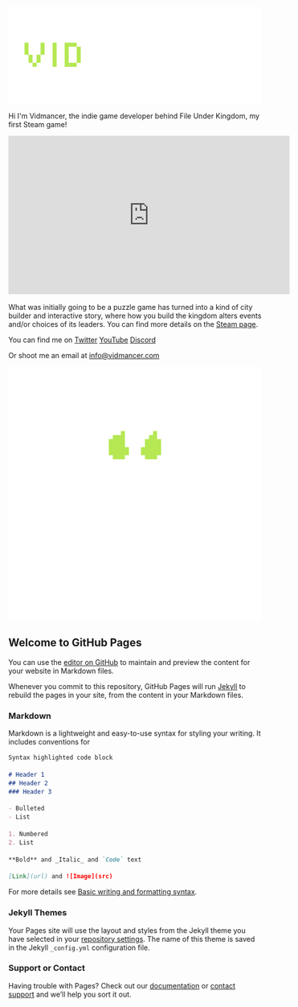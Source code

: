  <p align="center">
 <img src="assets/images/TextLogo3.png" alt="Image description">
 </p>
 
Hi I'm Vidmancer, the indie game developer behind File Under Kingdom, my first Steam game!

<p align="center">
<iframe width="560" height="315" src="https://www.youtube.com/embed/fAjBmZcs1X4" title="YouTube video player" frameborder="0" allow="accelerometer; autoplay; clipboard-write; encrypted-media; gyroscope; picture-in-picture" allowfullscreen></iframe>
</p>

What was initially going to be a puzzle game has turned into a kind of city builder and interactive story, where how you build the kingdom alters events and/or choices of its leaders. You can find more details on the [Steam page](https://store.steampowered.com/app/1851120/File_Under_Kingdom/).

You can find me on
[Twitter](https://twitter.com/vidmancer)
[YouTube](https://www.youtube.com/channel/UCL1xD-gBE7MswqJX0s-bFpg)
[Discord](https://discord.gg/eBnHH4SKw5)

Or shoot me an email at 
info@vidmancer.com

<p align="center">
 <img src="assets/images/Draft4.gif" alt="Image description">
 </p>


## Welcome to GitHub Pages

You can use the [editor on GitHub](https://github.com/Vidmancer/Vidmancer.github.io/edit/main/README.md) to maintain and preview the content for your website in Markdown files.

Whenever you commit to this repository, GitHub Pages will run [Jekyll](https://jekyllrb.com/) to rebuild the pages in your site, from the content in your Markdown files.

### Markdown

Markdown is a lightweight and easy-to-use syntax for styling your writing. It includes conventions for

```markdown
Syntax highlighted code block

# Header 1
## Header 2
### Header 3

- Bulleted
- List

1. Numbered
2. List

**Bold** and _Italic_ and `Code` text

[Link](url) and ![Image](src)
```

For more details see [Basic writing and formatting syntax](https://docs.github.com/en/github/writing-on-github/getting-started-with-writing-and-formatting-on-github/basic-writing-and-formatting-syntax).

### Jekyll Themes

Your Pages site will use the layout and styles from the Jekyll theme you have selected in your [repository settings](https://github.com/Vidmancer/Vidmancer.github.io/settings/pages). The name of this theme is saved in the Jekyll `_config.yml` configuration file.

### Support or Contact

Having trouble with Pages? Check out our [documentation](https://docs.github.com/categories/github-pages-basics/) or [contact support](https://support.github.com/contact) and we’ll help you sort it out.
